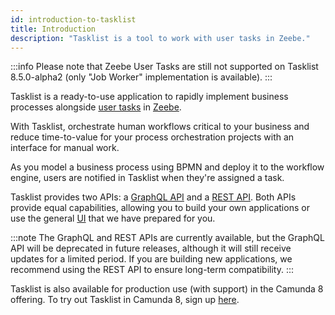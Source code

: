 ```yaml
---
id: introduction-to-tasklist
title: Introduction
description: "Tasklist is a tool to work with user tasks in Zeebe."
---
```


:::info
Please note that Zeebe User Tasks are still not supported on Tasklist 8.5.0-alpha2 (only "Job Worker" implementation is available).
:::

Tasklist is a ready-to-use application to rapidly implement business processes alongside [user tasks](/components/modeler/bpmn/user-tasks/user-tasks.md) in [Zeebe](/components/zeebe/zeebe-overview.md/).

With Tasklist, orchestrate human workflows critical to your business and reduce time-to-value for your process orchestration projects with an interface for manual work.

As you model a business process using BPMN and deploy it to the workflow engine, users are notified in Tasklist when they're assigned a task.

Tasklist provides two APIs: a [GraphQL API](/docs/apis-tools/tasklist-api/tasklist-api-overview.md)
and a [REST API](/docs/apis-tools/tasklist-api-rest/tasklist-api-rest-overview.md). Both APIs provide equal capabilities,
allowing you to build your own applications or use the general [UI](/docs/components/tasklist/userguide/using-tasklist.md) that we have prepared for you.

:::note
The GraphQL and REST APIs are currently available, but the GraphQL API will be deprecated in future releases, although it will still receive updates for a limited period. If you are building new applications,
we recommend using the REST API to ensure long-term compatibility.
:::

Tasklist is also available for production use (with support) in the Camunda 8 offering. To try out Tasklist in Camunda 8, sign up [here](https://signup.camunda.com/accounts?utm_source=docs.camunda.io&utm_medium=referral).
